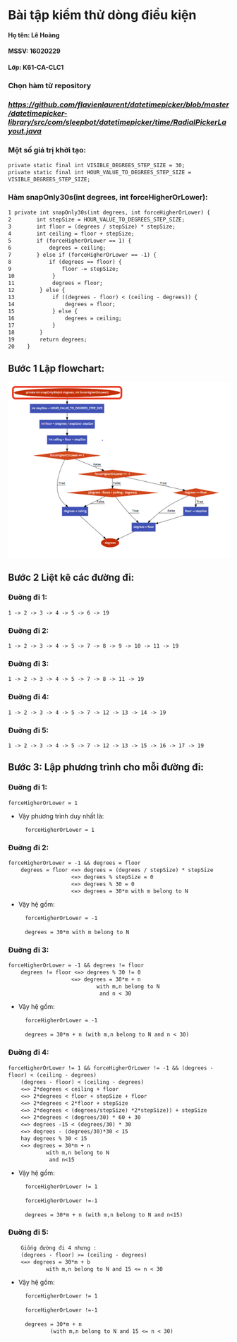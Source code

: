 # Bài tập kiểm thử dòng điều kiện

#### Họ tên: Lê Hoàng
#### MSSV: 16020229
#### Lớp: K61-CA-CLC1
### **Chọn hàm từ repository**
### ***https://github.com/flavienlaurent/datetimepicker/blob/master/datetimepicker-library/src/com/sleepbot/datetimepicker/time/RadialPickerLayout.java***
### **Một số giá trị khởi tạo:** #
```
private static final int VISIBLE_DEGREES_STEP_SIZE = 30;
private static final int HOUR_VALUE_TO_DEGREES_STEP_SIZE = VISIBLE_DEGREES_STEP_SIZE;
```

### **Hàm snapOnly30s(int degrees, int forceHigherOrLower)**: #
```
1 private int snapOnly30s(int degrees, int forceHigherOrLower) {
2        int stepSize = HOUR_VALUE_TO_DEGREES_STEP_SIZE;
3        int floor = (degrees / stepSize) * stepSize;
4        int ceiling = floor + stepSize;
5        if (forceHigherOrLower == 1) {
6            degrees = ceiling;
7        } else if (forceHigherOrLower == -1) {
8            if (degrees == floor) {
9                floor -= stepSize;
10            }
11            degrees = floor;
12        } else {
13            if ((degrees - floor) < (ceiling - degrees)) {
14                degrees = floor;
15            } else {
16                degrees = ceiling;
17            }
18        }
19        return degrees;
20    }
```
## Bước 1 Lập flowchart:

![](flowchart.png)

## Bước 2 Liệt kê các đường đi:
### Đuờng đi 1: 
    1 -> 2 -> 3 -> 4 -> 5 -> 6 -> 19
### Đuờng đi 2: 
    1 -> 2 -> 3 -> 4 -> 5 -> 7 -> 8 -> 9 -> 10 -> 11 -> 19
### Đuờng đi 3: 
    1 -> 2 -> 3 -> 4 -> 5 -> 7 -> 8 -> 11 -> 19
### Đuờng đi 4: 
    1 -> 2 -> 3 -> 4 -> 5 -> 7 -> 12 -> 13 -> 14 -> 19
### Đuờng đi 5:
    1 -> 2 -> 3 -> 4 -> 5 -> 7 -> 12 -> 13 -> 15 -> 16 -> 17 -> 19

## Bước 3: Lập phương trình cho mỗi đường đi:
### Đuờng đi 1:
    forceHigherOrLower = 1

- Vậy phương trình duy nhất là: 

        forceHigherOrLower = 1
### Đuờng đi 2: 
    forceHigherOrLower = -1 && degrees = floor
        degrees = floor <=> degrees = (degrees / stepSize) * stepSize
                        <=> degrees % stepSize = 0 
                        <=> degrees % 30 = 0
                        <=> degrees = 30*m with m belong to N

- Vậy hệ gồm:
        
        forceHigherOrLower = -1
        
        degrees = 30*m with m belong to N
### Đuờng đi 3:
    forceHigherOrLower = -1 && degrees != floor
        degrees != floor <=> degrees % 30 != 0
                        <=> degrees = 30*m + n 
                                with m,n belong to N
                                 and n < 30
- Vậy hệ gồm:

        forceHigherOrLower = -1 
       
        degrees = 30*m + n (with m,n belong to N and n < 30)
### Đuờng đi 4:
    forceHigherOrLower != 1 && forceHigherOrLower != -1 && (degrees - floor) < (ceiling - degrees)
        (degrees - floor) < (ceiling - degrees)
        <=> 2*degrees < ceiling + floor
        <=> 2*degrees < floor + stepSize + floor
        <=> 2*degrees < 2*floor + stepSize
        <=> 2*degrees < (degrees/stepSize) *2*stepSize)) + stepSize
        <=> 2*degrees < (degrees/30) * 60 + 30
        <=> degrees -15 < (degrees/30) * 30
        <=> degrees - (degrees/30)*30 < 15
        hay degrees % 30 < 15
        <=> degrees = 30*m + n 
                with m,n belong to N
                 and n<15
        
- Vậy hệ gồm:

        forceHigherOrLower != 1
        
        forceHigherOrLower !=-1
        
        degrees = 30*m + n (with m,n belong to N and n<15)
### Đuờng đi 5: 
        Giống đường đi 4 nhưng :
        (degrees - floor) >= (ceiling - degrees)
        <=> degrees = 30*m + b 
                with m,n belong to N and 15 <= n < 30

- Vậy hệ gồm:
        
        forceHigherOrLower != 1
        
        forceHigherOrLower !=-1
        
        degrees = 30*m + n 
                (with m,n belong to N and 15 <= n < 30)



